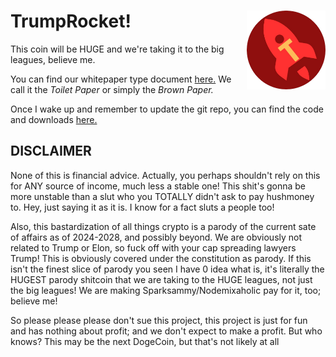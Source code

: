 # TrumpRocket! <img width="25%" align="right" src="trumprocket.png">

This coin will be HUGE and we're taking it to the big leagues, believe me.

You can find our whitepaper type document [here.](https://github.com/trumprocket/toiletpaper) We call it the *Toilet Paper* or simply the *Brown Paper.*

Once I wake up and remember to update the git repo, you can find the code and downloads [here.](https://github.com/trumprocket/coin)

## DISCLAIMER

None of this is financial advice. Actually, you perhaps shouldn't rely on this for ANY source of income, much less a stable one!
This shit's gonna be more unstable than a slut who you TOTALLY didn't ask to pay hushmoney to. Hey, just saying it as it is.
I know for a fact sluts a people too!

Also, this bastardization of all things crypto is a parody of the current sate of affairs as of 2024-2028, and possibly beyond.
We are obviously not related to Trump or Elon, so fuck off with your cap spreading lawyers Trump! This is obviously covered under the
constitution as parody. If this isn't the finest slice of parody you seen I have 0 idea what is, it's literally the HUGEST parody shitcoin
that we are taking to the HUGE leagues, not just the big leagues! We are making Sparksammy/Nodemixaholic pay for it, too; believe me!

So please please please don't sue this project, this project is just for fun and has nothing about profit; and we don't expect to make
a profit. But who knows? This may be the next DogeCoin, but that's not likely at all

